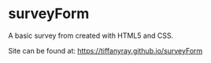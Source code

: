 # surveyForm
A basic survey from created with HTML5 and CSS.

Site can be found at: https://tiffanyray.github.io/surveyForm
